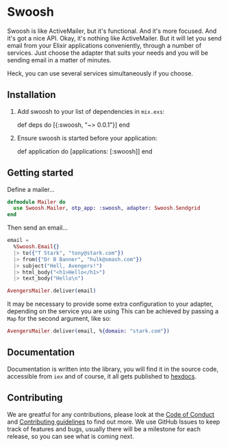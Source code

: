 # Swoosh

Swoosh is like ActiveMailer, but it's functional.  And it's more focused.  And it's got a nice API.  Okay, it's nothing
like ActiveMailer.  But it will let you send email from your Elixir applications conveniently, through a number of
services.  Just choose the adapter that suits your needs and you will be sending email in a matter of minutes.

Heck, you can use several services simultaneously if you choose.


## Installation

1. Add swoosh to your list of dependencies in `mix.exs`:

      def deps do
        [{:swoosh, "~> 0.0.1"}]
      end

2. Ensure swoosh is started before your application:

      def application do
        [applications: [:swoosh]]
      end


## Getting started

Define a mailer...

```elixir
defmodule Mailer do
  use Swoosh.Mailer, otp_app: :swoosh, adapter: Swoosh.Sendgrid
end
```

Then send an email...

```elixir
email =
  %Swoosh.Email{}
  |> to({"T Stark", "tony@stark.com"})
  |> from({"Dr B Banner", "hulk@smash.com"})
  |> subject("Hell, Avengers!")
  |> html_body("<h1>Hello</h1>")
  |> text_body("Hello\n")

AvengersMailer.deliver(email)
```

It may be necessary to provide some extra configuration to your adapter, depending on the service you are using  This
can be achieved by passing a `Map` for the second argument, like so:

```elixir
AvengersMailer.deliver(email, %{domain: "stark.com"})
```


## Documentation

Documentation is written into the library, you will find it in the source code, accessible from `iex` and of course, it
all gets published to [hexdocs](http://hexdocs.pm/swoosh).


## Contributing

We are greatful for any contributions, please look at the [Code of Conduct](CODE_OF_CONDUCT.md) and
[Contributing guidelines](CONTRIBUTING.md) to find out more.  We use GitHub Issues to keep track of features and bugs, usually
there will be a milestone for each release, so you can see what is coming next.
